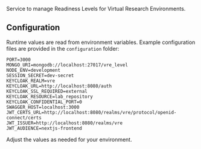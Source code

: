 Service to manage Readiness Levels for Virtual Research Environments.

## Configuration

Runtime values are read from environment variables. Example configuration files
are provided in the `configuration` folder:

```
PORT=3000
MONGO_URI=mongodb://localhost:27017/vre_level
NODE_ENV=development
SESSION_SECRET=dev-secret
KEYCLOAK_REALM=vre
KEYCLOAK_URL=http://localhost:8080/auth
KEYCLOAK_SSL_REQUIRED=external
KEYCLOAK_RESOURCE=lab_repository
KEYCLOAK_CONFIDENTIAL_PORT=0
SWAGGER_HOST=localhost:3000
JWT_CERTS_URL=http://localhost:8080/realms/vre/protocol/openid-connect/certs
JWT_ISSUER=http://localhost:8080/realms/vre
JWT_AUDIENCE=nextjs-frontend
```

Adjust the values as needed for your environment.
